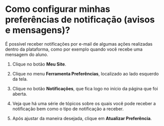 # Como configurar minhas preferências de notificação (avisos e mensagens)?

É possível receber notificações por e-mail de algumas ações realizadas dentro da plataforma, como por exemplo quando você recebe uma mensagem do aluno.

1. Clique no botão **Meu Site**.

2. Clique no menu **Ferramenta Preferências**, localizado ao lado esquerdo da tela.

2. Clique no botão **Notificações**, que fica logo no início da página que foi aberta.

3. Veja que há uma série de tópicos sobre os quais você pode receber a notificação bem como o tipo de notificação a receber.

4. Após ajustar da maneira desejada, clique em **Atualizar Preferência**.
